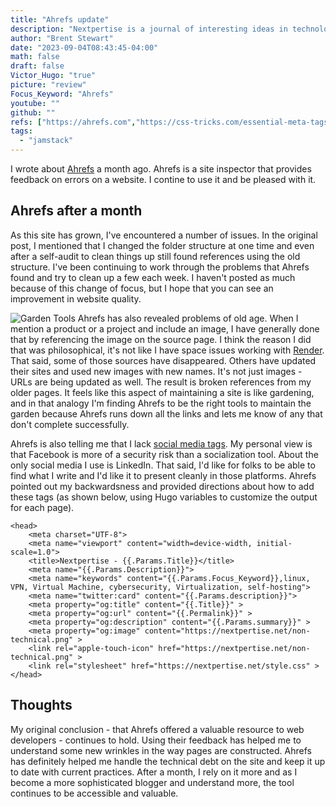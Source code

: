 ```yaml
---
title: "Ahrefs update"
description: "Nextpertise is a journal of interesting ideas in technology, covering topics such as Linux use at home and in the cloud, self-hosting, and cybersecurity."
author: "Brent Stewart"
date: "2023-09-04T08:43:45-04:00"
math: false
draft: false
Victor_Hugo: "true"
picture: "review"
Focus_Keyword: "Ahrefs"
youtube: ""
github: ""
refs: ["https://ahrefs.com","https://css-tricks.com/essential-meta-tags-social-media/"]
tags:
  - "jamstack"
---
```

I wrote about [Ahrefs](/posts/230731_ahrefs) a month ago.  Ahrefs is a site inspector that provides feedback on errors on a website.  I contine to use it and be pleased with it.

## Ahrefs after a month
As this site has grown, I've encountered a number of issues.  In the original post, I mentioned that I changed the folder structure at one time and even after a self-audit to clean things up still found references using the old structure.  I've been continuing to work through the problems that Ahrefs found and try to clean up a few each week.  I haven't posted as much because of this change of focus, but I hope that you can see an improvement in website quality.

![Garden Tools](/gardentools.jpeg#floatright)
Ahrefs has also revealed problems of old age.  When I mention a product or a project and include an image, I have generally done that by referencing the image on the source page.  I think the reason I did that was philosophical, it's not like I have space issues working with [Render](/posts/200817_jamstack/).  That said, some of those sources have disappeared.  Others have updated their sites and used new images with new names.  It's not just images - URLs are being updated as well.  The result is broken references from my older pages.  It feels like this aspect of  maintaining a site is like gardening, and in that analogy I'm finding Ahrefs to be the right tools to maintain the garden because Ahrefs runs down all the links and lets me know of any that don't complete successfully.

Ahrefs is also telling me that I lack [social media tags](https://css-tricks.com/essential-meta-tags-social-media/).  My personal view is that Facebook is more of a security risk than a socialization tool.  About the only social media I use is LinkedIn.  That said, I'd like for folks to be able to find what I write and I'd like it to present cleanly in those platforms.  Ahrefs pointed out my backwardsness and provided directions about how to add these tags (as shown below, using Hugo variables to customize the output for each page).

    <head>
        <meta charset="UTF-8">
        <meta name="viewport" content="width=device-width, initial-scale=1.0">
        <title>Nextpertise - {{.Params.Title}}</title>
        <meta name="{{.Params.Description}}">
        <meta name="keywords" content="{{.Params.Focus_Keyword}},linux, VPN, Virtual Machine, cybersecurity, Virtualization, self-hosting">
        <meta name="twitter:card" content="{{.Params.description}}">
        <meta property="og:title" content="{{.Title}}" >
        <meta property="og:url" content="{{.Permalink}}" >
        <meta property="og:description" content="{{.Params.summary}}" >
        <meta property="og:image" content="https://nextpertise.net/non-technical.png" >
        <link rel="apple-touch-icon" href="https://nextpertise.net/non-technical.png" >
        <link rel="stylesheet" href="https://nextpertise.net/style.css" >
    </head>

## Thoughts
My original conclusion - that Ahrefs offered a valuable resource to web developers - continues to hold.  Using their feedback has helped me to understand some new wrinkles in the way pages are constructed.  Ahrefs has definitely helped me handle the technical debt on the site and keep it up to date with current practices.  After a month, I rely on it more and as I become a more sophisticated blogger and understand more, the tool continues to be accessible and valuable.
